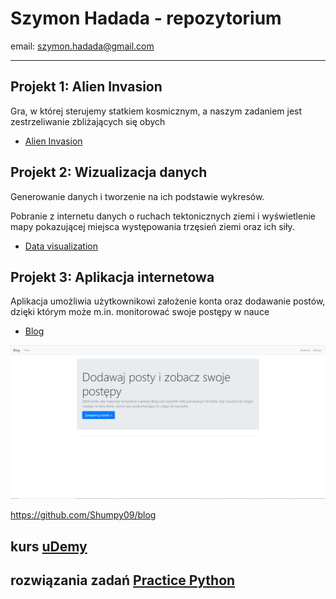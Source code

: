 # Szymon Hadada - repozytorium
email: szymon.hadada@gmail.com

---
Projekt 1: Alien Invasion
---
Gra, w której sterujemy statkiem kosmicznym, a naszym zadaniem jest
zestrzeliwanie zbliżających się obych 
* [Alien Invasion](https://github.com/Shumpy09/alien-invasion)

Projekt 2: Wizualizacja danych
---
Generowanie danych i tworzenie na ich podstawie wykresów.

Pobranie z internetu danych o ruchach tektonicznych ziemi i wyświetlenie
mapy pokazującej miejsca występowania trzęsień ziemi oraz ich siły.
* [Data visualization](https://github.com/Shumpy09/data_visualization/tree/master/mapping_global_data_set)

Projekt 3: Aplikacja internetowa
---
Aplikacja umożliwia użytkownikowi założenie konta oraz dodawanie postów, 
dzięki którym może m.in. monitorować swoje postępy w nauce
* [Blog](https://blogs-shumpy09.herokuapp.com/)

![](https://github.com/Shumpy09/blog/blob/master/blog.PNG)

https://github.com/Shumpy09/blog

kurs [uDemy](https://github.com/Shumpy09/kurs-uDemy)
---

rozwiązania zadań [Practice Python](https://github.com/Shumpy09/practicepython.org)
---
